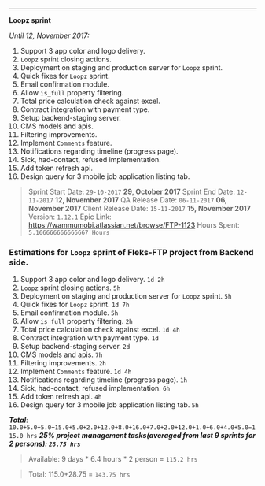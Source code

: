 ----
**Loopz sprint**

*Until 12, November 2017:*

1. Support 3 app color and logo delivery.
2. `Loopz` sprint closing actions.
3. Deployment on staging and production server for `Loopz` sprint.
4. Quick fixes for `Loopz` sprint.
5. Email confirmation module.
6. Allow `is_full` property filtering.
7. Total price calculation check against excel.
8. Contract integration with payment type.
9. Setup backend-staging server.
10. CMS models and apis.
11. Filtering improvements.
12. Implement `Comments` feature.
13. Notifications regarding timeline (progress page).
14. Sick, had-contact, refused implementation.
15. Add token refresh api.
16. Design query for 3 mobile job application listing tab.


>Sprint Start Date: `29-10-2017` **29, October 2017**
>Sprint End Date: `12-11-2017` **12, November 2017**
>QA Release Date: `06-11-2017` **06, November 2017**
>Client Release Date: `15-11-2017` **15, November 2017**
>Version: `1.12.1`
>Epic Link: https://wammumobi.atlassian.net/browse/FTP-1123
>Hours Spent: `5.166666666666667 Hours`


### Estimations for `Loopz` sprint of Fleks-FTP project from Backend side.
1. Support 3 app color and logo delivery. `1d 2h`
2. `Loopz` sprint closing actions. `5h`
3. Deployment on staging and production server for `Loopz` sprint. `5h`
4. Quick fixes for `Loopz` sprint. `1d 7h`
5. Email confirmation module. `5h`
6. Allow `is_full` property filtering. `2h`
7. Total price calculation check against excel. `1d 4h`
8. Contract integration with payment type. `1d`
9. Setup backend-staging server. `2d`
10. CMS models and apis. `7h`
11. Filtering improvements. `2h`
12. Implement `Comments` feature. `1d 4h`
13. Notifications regarding timeline (progress page). `1h`
14. Sick, had-contact, refused implementation. `6h`
15. Add token refresh api. `4h`
16. Design query for 3 mobile job application listing tab. `5h`


***Total***: `10.0+5.0+5.0+15.0+5.0+2.0+12.0+8.0+16.0+7.0+2.0+12.0+1.0+6.0+4.0+5.0=115.0 hrs`
***25% project management tasks(averaged from last 9 sprints for 2 persons): `28.75 hrs`***

>Available: 9 days * 6.4 hours * 2 person = `115.2 hrs`


>Total: 115.0+28.75 = `143.75 hrs`
